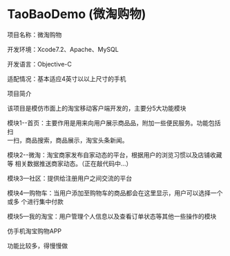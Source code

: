 # TaoBaoDemo (微淘购物)

项目名称：微淘购物

开发环境：Xcode7.2、Apache、MySQL

开发语言：Objective-C

适配情况：基本适应4英寸以以上尺寸的手机

项目简介

该项目是模仿市面上的淘宝移动客户端开发的，主要分5大功能模块

模块1--首页：主要作用是用来向用户展示商品品，附加一些便民服务。功能包括扫     
             一扫，商品搜索，商品展示，淘宝头条新闻。
             
模块2--微淘：淘宝商家发布自家动态的平台，根据用户的浏览习惯以及店铺收藏等
             相关数据推送商家动态。（正在敲代码中...）
             
模块3—社区：提供给注册用户之间交流的平台

模块4—购物车：当用户添加至购物车的商品都会在这里显示，用户可以选择一个或多
              个进行集中付款
              
模块5—我的淘宝：用户管理个人信息以及查看订单状态等其他一些操作的模块


仿手机淘宝购物APP

功能比较多，得慢慢做
